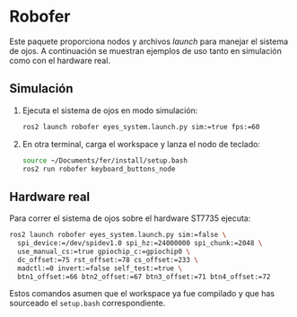 # Robofer

Este paquete proporciona nodos y archivos *launch* para manejar el sistema de ojos.
A continuación se muestran ejemplos de uso tanto en simulación como con el
hardware real.

## Simulación

1. Ejecuta el sistema de ojos en modo simulación:
   ```bash
   ros2 launch robofer eyes_system.launch.py sim:=true fps:=60
   ```
2. En otra terminal, carga el workspace y lanza el nodo de teclado:
   ```bash
   source ~/Documents/fer/install/setup.bash
   ros2 run robofer keyboard_buttons_node
   ```

## Hardware real

Para correr el sistema de ojos sobre el hardware ST7735 ejecuta:

```bash
ros2 launch robofer eyes_system.launch.py sim:=false \
  spi_device:=/dev/spidev1.0 spi_hz:=24000000 spi_chunk:=2048 \
  use_manual_cs:=true gpiochip_c:=gpiochip0 \
  dc_offset:=75 rst_offset:=78 cs_offset:=233 \
  madctl:=0 invert:=false self_test:=true \
  btn1_offset:=66 btn2_offset:=67 btn3_offset:=71 btn4_offset:=72
```

Estos comandos asumen que el workspace ya fue compilado y que has
sourceado el `setup.bash` correspondiente.

